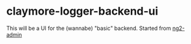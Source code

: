 # claymore-logger-backend-ui

This will be a UI for the (wannabe) "basic" backend. Started from [ng2-admin](http://akveo.com/ng2-admin)